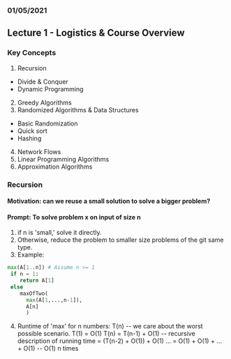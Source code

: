 ### 01/05/2021
## Lecture 1 - Logistics & Course Overview

### Key Concepts

1. Recursion
- Divide & Conquer
- Dynamic Programming
2. Greedy Algorithms
3. Randomized Algorithms & Data Structures
- Basic Randomization
- Quick sort
- Hashing
4. Network Flows
5. Linear Programming Algorithms
6. Approximation Algorithms  

### Recursion

#### Motivation: can we reuse a small solution to solve a bigger problem?
#### Prompt: To solve problem x on input of size n
1. if n is 'small,' solve it directly.
2. Otherwise, reduce the problem to smaller size problems of the git same type.
3. Example:
```Python
max(A[1..n]) # Assume n >= 1
 if n = 1:
    return A[1]
 else
    maxOfTwo(
      max(A[1,...,n-1]),
      A[n]
      )
```
4. Runtime of 'max' for n numbers: T(n) -- we care about the worst possible scenario. 
T(1) = O(1)
T(n) = T(n-1) + O(1) -- recursive description of running time
     = (T(n-2) + O(1)) + O(1)
     ...
     = O(1) + O(1) + ... + O(1) -- O(1) n times
